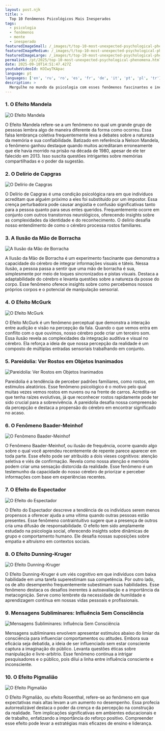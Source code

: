 ```yaml
---
layout: post.njk
title: >
  Top 10 Fenômenos Psicológicos Mais Inesperados
tags:
  - psicologia
  - fenômenos
  - mente
  - inesperado
featuredImageSmall: /_images/t/top-10-most-unexpected-psychological-phenomena-cover-pt-small.webp
featuredImageMedium: /_images/t/top-10-most-unexpected-psychological-phenomena-cover-pt-medium.webp
featuredImageLarge: /_images/t/top-10-most-unexpected-psychological-phenomena-cover-pt-large.webp
permalink: /pt/2025/top-10-most-unexpected-psychological-phenomena.html
date: 2025-09-10T14:51:47.427Z
youtubeVideoId: KOIwyTKApac
language: pt
languages: ['en', 'ru', 'ro', 'es', 'fr', 'de', 'it', 'pt', 'pl', 'tr']
description: >
  Mergulhe no mundo da psicologia com esses fenômenos fascinantes e inesperados que desafiam nossa compreensão da mente humana.
---
```


### 1. O Efeito Mandela

![O Efeito Mandela](/_images/6/6e7bdfe110d000203d003114da1682f3-medium.webp)

O Efeito Mandela refere-se a um fenômeno no qual um grande grupo de pessoas lembra algo de maneira diferente da forma como ocorreu. Essa falsa lembrança coletiva frequentemente leva a debates sobre a natureza da memória e sua confiabilidade. Batizado em referência a Nelson Mandela, o fenômeno ganhou destaque quando muitos acreditaram erroneamente que ele havia morrido na prisão na década de 1980, apesar de ele ter falecido em 2013. Isso suscita questões intrigantes sobre memórias compartilhadas e o poder da sugestão.

### 2. O Delírio de Capgras

![O Delírio de Capgras](/_images/b/bd4e6bbc30a92b86b69ef0fdef7db645-medium.webp)

O Delírio de Capgras é uma condição psicológica rara em que indivíduos acreditam que alguém próximo a eles foi substituído por um impostor. Essa crença perturbadora pode causar angústia e confusão significativas tanto para a pessoa quanto para seus entes queridos. Frequentemente ocorre em conjunto com outros transtornos neurológicos, oferecendo insights sobre as complexidades da identidade e do reconhecimento. O delírio desafia nosso entendimento de como o cérebro processa rostos familiares.

### 3. A Ilusão da Mão de Borracha

![A Ilusão da Mão de Borracha](/_images/e/e3458bf7f395a0949bc8ade3df96e22c-medium.webp)

A Ilusão da Mão de Borracha é um experimento fascinante que demonstra a capacidade do cérebro de integrar informações visuais e táteis. Nessa ilusão, a pessoa passa a sentir que uma mão de borracha é sua, simplesmente por meio de toques sincronizados e pistas visuais. Destaca a adaptabilidade do cérebro e levanta questões sobre a natureza da posse do corpo. Esse fenômeno oferece insights sobre como percebemos nossos próprios corpos e o potencial de manipulação sensorial.

### 4. O Efeito McGurk

![O Efeito McGurk](/_images/c/cfdee9e8074d73d87bc392907bb1c937-medium.webp)

O Efeito McGurk é um fenômeno perceptual que demonstra a interação entre audição e visão na percepção da fala. Quando o que vemos entra em conflito com o que ouvimos, nosso cérebro pode criar um terceiro som. Essa ilusão revela as complexidades da integração auditiva e visual no cérebro. Ela reforça a ideia de que nossa percepção da realidade é um composto de múltiplas entradas sensoriais trabalhando em conjunto.

### 5. Pareidolia: Ver Rostos em Objetos Inanimados

![Pareidolia: Ver Rostos em Objetos Inanimados](/_images/b/b497319981cb9e34ebf20104fd8a2f45-medium.webp)

Pareidolia é a tendência de perceber padrões familiares, como rostos, em estímulos aleatórios. Esse fenômeno psicológico é o motivo pelo qual muitas vezes vemos rostos em nuvens ou na frente de carros. Acredita-se que tenha raízes evolutivas, já que reconhecer rostos rapidamente pode ter sido crucial para a sobrevivência. A pareidolia desafia nossa compreensão da percepção e destaca a propensão do cérebro em encontrar significado no acaso.

### 6. O Fenômeno Baader-Meinhof

![O Fenômeno Baader-Meinhof](/_images/6/6069bd28c8a4c8c51ab11758a03ae2d0-medium.webp)

O Fenômeno Baader-Meinhof, ou ilusão de frequência, ocorre quando algo sobre o qual você aprendeu recentemente de repente parece aparecer em toda parte. Esse efeito pode ser atribuído a dois vieses cognitivos: atenção seletiva e viés de confirmação. Revela como nossa atenção e memória podem criar uma sensação distorcida da realidade. Esse fenômeno é um testemunho da capacidade do nosso cérebro de priorizar e perceber informações com base em experiências recentes.

### 7. O Efeito do Espectador

![O Efeito do Espectador](/_images/d/d695b2933b18cb8de4b625c4e81e871c-medium.webp)

O Efeito do Espectador descreve a tendência de os indivíduos serem menos propensos a oferecer ajuda a uma vítima quando outras pessoas estão presentes. Esse fenômeno contraintuitivo sugere que a presença de outros cria uma difusão de responsabilidade. O efeito tem sido amplamente estudado na psicologia social, oferecendo insights sobre dinâmicas de grupo e comportamento humano. Ele desafia nossas suposições sobre empatia e altruísmo em contextos sociais.

### 8. O Efeito Dunning-Kruger

![O Efeito Dunning-Kruger](/_images/d/d4ab190d8bb2ecc5fc5c5551a6b09bda-medium.webp)

O Efeito Dunning-Kruger é um viés cognitivo em que indivíduos com baixa habilidade em uma tarefa superestimam sua competência. Por outro lado, os de alto desempenho frequentemente subestimam suas habilidades. Esse fenômeno destaca os desafios inerentes à autoavaliação e a importância da metacognição. Serve como lembrete da necessidade de humildade e aprendizagem contínua em nossas vidas pessoais e profissionais.

### 9. Mensagens Subliminares: Influência Sem Consciência

![Mensagens Subliminares: Influência Sem Consciência](/_images/2/26db77d600c436a1f9fdc735b5a78990-medium.webp)

Mensagens subliminares envolvem apresentar estímulos abaixo do limiar da consciência para influenciar comportamentos ou atitudes. Embora sua eficácia seja debatida, a ideia de ser influenciado sem estar consciente captura a imaginação do público. Levanta questões éticas sobre manipulação e livre-arbítrio. Esse fenômeno continua a intrigar pesquisadores e o público, pois dilui a linha entre influência consciente e inconsciente.

### 10. O Efeito Pigmalião

![O Efeito Pigmalião](/_images/3/32e43b3c79fa8277a85ffdb82191d239-medium.webp)

O Efeito Pigmalião, ou efeito Rosenthal, refere-se ao fenômeno em que expectativas mais altas levam a um aumento no desempenho. Essa profecia autorrealizável destaca o poder da crença e da percepção na construção da realidade. Tem implicações significativas em ambientes educacionais e de trabalho, enfatizando a importância do reforço positivo. Compreender esse efeito pode levar a estratégias mais eficazes de ensino e liderança.

